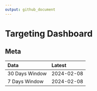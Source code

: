 ```yaml
---
output: github_document
---
```


# Targeting Dashboard



## Meta


|Data           |Latest     |
|:--------------|:----------|
|30 Days Window |2024-02-08 |
|7 Days Window  |2024-02-08 |
